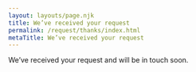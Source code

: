 ```yaml
---
layout: layouts/page.njk
title: We’ve received your request
permalink: /request/thanks/index.html
metaTitle: We’ve received your request
---
```


We’ve received your request and will be in touch soon.
